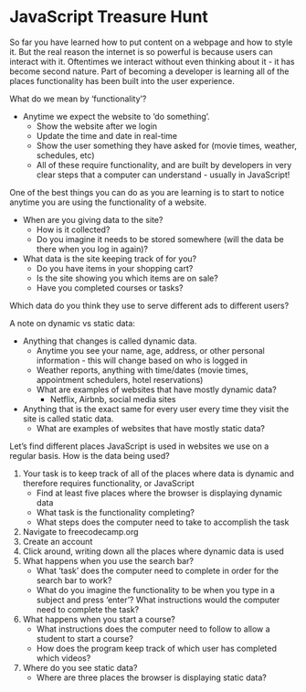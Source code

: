 # JavaScript Treasure Hunt

So far you have learned how to put content on a webpage and how to style it. But the real reason the internet is so powerful is because users can interact with it. Oftentimes we interact without even thinking about it - it has become second nature. Part of becoming a developer is learning all of the places functionality has been built into the user experience. 

What do we mean by ‘functionality’?

- Anytime we expect the website to ‘do something’. 
    - Show the website after we login
    - Update the time and date in real-time
    - Show the user something they have asked for (movie times, weather, schedules, etc)
    - All of these require functionality, and are built by developers in very clear steps that a computer can understand - usually in JavaScript!

One of the best things you can do as you are learning is to start to notice anytime you are using the functionality of a website. 

- When are you giving data to the site? 
    - How is it collected?
    - Do you imagine it needs to be stored somewhere (will the data be there when you log in again)?
- What data is the site keeping track of for you?
    - Do you have items in your shopping cart?
    - Is the site showing you which items are on sale?
    - Have you completed courses or tasks?
  
Which data do you think they use to serve different ads to different users?

A note on dynamic vs static data:

- Anything that changes is called dynamic data.
    - Anytime you see your name, age, address, or other personal information - this will change based on who is logged in
    - Weather reports, anything with time/dates (movie times, appointment schedulers, hotel reservations)
    - What are examples of websites that have mostly dynamic data?
        - Netflix, Airbnb, social media sites
- Anything that is the exact same for every user every time they visit the site is called static data.
    - What are examples of websites that have mostly static data?


Let’s find different places JavaScript is used in websites we use on a regular basis. How is the data being used?

1. Your task is to keep track of all of the places where data is dynamic and therefore requires functionality, or JavaScript 
    - Find at least five places where the browser is displaying dynamic data
    - What task is the functionality completing? 
    - What steps does the computer need to take to accomplish the task
2. Navigate to freecodecamp.org
3. Create an account
4. Click around, writing down all the places where dynamic data is used
5. What happens when you use the search bar?
    - What ‘task’ does the computer need to complete in order for the search bar to work?
    - What do you imagine the functionality to be when you type in a subject and press ‘enter’? What instructions would the computer need to complete the task?
7. What happens when you start a course?
    - What instructions does the computer need to follow to allow a student to start a course?
    - How does the program keep track of which user has completed which videos?
8. Where do you see static data?
    - Where are three places the browser is displaying static data?
